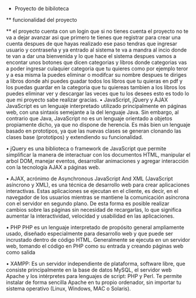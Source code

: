 * Proyecto de bibiloteca

** funcionalidad del proyecto

** el proyecto cuenta con un login que si no tienes cuenta el proyecto no te va a dejar avanzar asi que primero te tienes que registrar para crear una cuenta despues de que hayas realizado ese paso tendras que ingresar usuario y contraseña y ya entrado al sistema te va a mandra al incio donde te van a dar una bienvenida y lo que hace el sistema despues vamos a encontar unos botones que dicen categorias y libros donde categorias vas a poder ingresar culaquier categoria que tu quieres como por ejemplo teror y a esa misma la  puedes eliminar o modifcar su nombre despues te diriges a libros donde ahi puedes guadar todos los libros que tu quieras en pdf y los puedas guardar en la categoria que tu quiereas tambien a los libros los puedes eliminar ver y descargar las veces que tu los desees esto es todo lo que mi proyecto sabe realizar gracias.
• JavaScript, jQuery y AJAX JavaScript es un lenguaje interpretado utilizado principalmente en páginas web, con una sintaxis semejante a la del lenguaje Java. Sin embargo, al contrario que Java, JavaScript no es un lenguaje orientado a objetos propiamente dicho, ya que no dispone de herencia. Es más bien un lenguaje basado en prototipos, ya que las nuevas clases se generan clonando las clases base (prototipos) y extendiendo su funcionalidad.

• jQuery es una biblioteca o framework de JavaScript que permite simplificar la manera de interactuar con los documentos HTML, manipular el arbol DOM, manejar eventos, desarrollar animaciones y agregar interacción con la tecnología AJAX a páginas web.

• AJAX, acrónimo de Asynchronous JavaScript And XML (JavaScript asíncrono y XML), es una técnica de desarrollo web para crear aplicaciones interactivas. Estas aplicaciones se ejecutan en el cliente, es decir, en el navegador de los usuarios mientras se mantiene la comunicación asíncrona con el servidor en segundo plano. De esta forma es posible realizar cambios sobre las páginas sin necesidad de recargarlas, lo que significa aumentar la interactividad, velocidad y usabilidad en las aplicaciones.

• PHP PHP es un lenguaje interpretado de propósito general ampliamente usado, diseñado especialmente para desarrollo web y que puede ser incrustado dentro de código HTML. Generalmente se ejecuta en un servidor web, tomando el código en PHP como su entrada y creando páginas web como salida

• XAMPP: Es un servidor independiente de plataforma, software libre, que consiste principalmente en la base de datos MySQL, el servidor web Apache y los intérpretes para lenguajes de script: PHP y Perl. Te permite instalar de forma sencilla Apache en tu propio ordenador, sin importar tu sistema operativo (Linux, Windows, MAC o Solaris).



